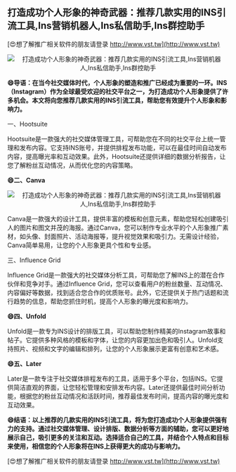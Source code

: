 ## **打造成功个人形象的神奇武器：推荐几款实用的INS引流工具,Ins营销机器人,Ins私信助手,Ins群控助手**

[😍想了解推广相关软件的朋友请登录 http://www.vst.tw](http://www.vst.tw)

 <center><img src="https://vst.tw/MP4/tuiguang/png/2.png" alt="打造成功个人形象的神奇武器：推荐几款实用的INS引流工具,Ins营销机器人,Ins私信助手,Ins群控助手"></center>

**😄导语：在当今社交媒体时代，个人形象的塑造和推广已经成为重要的一环。INS（Instagram）作为全球最受欢迎的社交平台之一，为打造成功个人形象提供了许多机会。本文将向您推荐几款实用的INS引流工具，帮助您有效提升个人形象和影响力。**

一、Hootsuite

Hootsuite是一款强大的社交媒体管理工具，可帮助您在不同的社交平台上统一管理和发布内容。它支持INS账号，并提供排程发布功能，可以在最佳时间自动发布内容，提高曝光率和互动效果。此外，Hootsuite还提供详细的数据分析报告，让您了解粉丝互动情况，从而优化您的内容策略。

**😄二、Canva**

 <center><img src="https://vst.tw/MP4/tuiguang/png/2.png" alt="打造成功个人形象的神奇武器：推荐几款实用的INS引流工具,Ins营销机器人,Ins私信助手,Ins群控助手"></center>

Canva是一款强大的设计工具，提供丰富的模板和创意元素，帮助您轻松创建吸引人的图片和图文并茂的海报。通过Canva，您可以制作专业水平的个人形象推广素材，如头像、封面照片、活动海报等，提升视觉效果和吸引力。无需设计经验，Canva简单易用，让您的个人形象更具个性和专业感。

三、Influence Grid

Influence Grid是一款强大的社交媒体分析工具，可帮助您了解INS上的潜在合作伙伴和竞争对手。通过Influence Grid，您可以查看用户的粉丝数量、互动情况、内容偏好等数据，找到适合您合作的优质账号。此外，它还提供关于热门话题和流行趋势的信息，帮助您抓住时机，提高个人形象的曝光度和影响力。

**😄四、Unfold**

Unfold是一款专为INS设计的排版工具，可以帮助您制作精美的Instagram故事和帖子。它提供多种风格的模板和字体，让您的内容更加出色和吸引人。Unfold支持照片、视频和文字的编辑和排列，让您的个人形象展示更富有创意和艺术感。

**😄五、Later**

Later是一款专注于社交媒体排程发布的工具，适用于多个平台，包括INS。它提供简洁直观的界面，让您轻松管理和安排发布内容。Later还提供最佳时间分析功能，根据您的粉丝互动情况和活跃时间，推荐最佳发布时间，提高内容的曝光度和互动效果。

**😄结语：以上推荐的几款实用的INS引流工具，将为您打造成功个人形象提供强有力的支持。通过社交媒体管理、设计排版、数据分析等方面的辅助，您可以更好地展示自己，吸引更多的关注和互动。选择适合自己的工具，并结合个人特点和目标来使用，相信您的个人形象将在INS上获得更大的成功与影响力。**

[😍想了解推广相关软件的朋友请登录 http://www.vst.tw](http://www.vst.tw)



